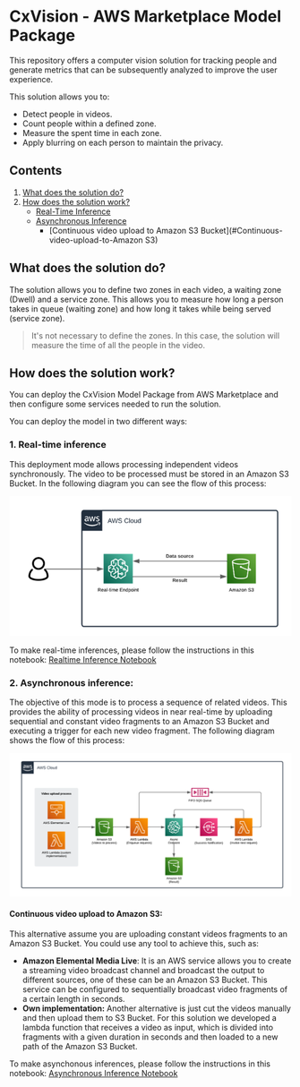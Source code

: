 # CxVision - AWS Marketplace Model Package

This repository offers a computer vision solution for tracking people and generate metrics that can be subsequently analyzed to improve the user experience.

This solution allows you to:

* Detect people in videos.
* Count people within a defined zone.
* Measure the spent time in each zone.
* Apply blurring on each person to maintain the privacy.


## Contents

1. [What does the solution do?](#What-does-the-solution-do?)
2. [How does the solution work?](#How-does-the-solution-work?)
    - [Real-Time Inference](#1.-Real-time-inference)
    - [Asynchronous Inference](#2.-Asynchronous-inference)
        - [Continuous video upload to Amazon S3 Bucket](#Continuous-video-upload-to-Amazon S3)
        
## What does the solution do?

The solution allows you to define two zones in each video, a waiting zone (Dwell) and a service zone. This allows you to measure how long a person takes in queue (waiting zone) and how long it takes while being served (service zone). 

> It's not necessary to define the zones. In this case, the solution will measure the time of all the people in the video.

## How does the solution work?

You can deploy the CxVision Model Package from AWS Marketplace and then configure some services needed to run the solution.

You can deploy the model in two different ways:

### 1. Real-time inference
This deployment mode allows processing independent videos synchronously. The video to be processed must be stored in an Amazon S3 Bucket. In the following diagram you can see the flow of this process:

![Realtime-Inference](./imgs/realtime-inference.png)

To make real-time inferences, please follow the instructions in this notebook: [Realtime Inference Notebook](./RealTimeInference.ipynb)


### 2. Asynchronous inference:
The objective of this mode is to process a sequence of related videos. This provides the ability of processing videos in near real-time by uploading sequential and constant video fragments to an Amazon S3 Bucket and executing a trigger for each new video fragment. The following diagram shows the flow of this process:

![Asynchronous-Inference](./imgs/asynchronous-inference.png)

#### Continuous video upload to Amazon S3:
This alternative assume you are uploading constant videos fragments to an Amazon S3 Bucket. You could use any tool to achieve this, such as:

* **Amazon Elemental Media Live**: It is an AWS service allows you to create a streaming video broadcast channel and broadcast the output to different sources, one of these can be an Amazon S3 Bucket. This service can be configured to sequentially broadcast video fragments of a certain length in seconds.
* **Own implementation:** Another alternative is just cut the videos manually and then upload them to S3 Bucket. For this solution we developed a lambda function that receives a video as input, which is divided into fragments with a given duration in seconds and then loaded to a new path of the Amazon S3 Bucket.

To make asynchonous inferences, please follow the instructions in this notebook:  [Asynchronous Inference Notebook](./AsynchronousInference.ipynb)
